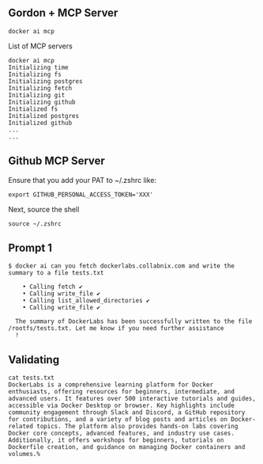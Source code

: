 ## Gordon + MCP Server

```
docker ai mcp
```

List of MCP servers

```
docker ai mcp
Initializing time
Initializing fs
Initializing postgres
Initializing fetch
Initializing git
Initializing github
Initialized fs
Initialized postgres
Initialized github
...
...
```


## Github MCP Server

Ensure that you add your PAT to ~/.zshrc like:

```
export GITHUB_PERSONAL_ACCESS_TOKEN='XXX'
```

Next, source the shell

```
source ~/.zshrc
```

## Prompt 1

```
$ docker ai can you fetch dockerlabs.collabnix.com and write the summary to a file tests.txt
```


```
    • Calling fetch ✔️
    • Calling write_file ✔️
    • Calling list_allowed_directories ✔️
    • Calling write_file ✔️

  The summary of DockerLabs has been successfully written to the file /rootfs/tests.txt. Let me know if you need further assistance
  !
```

## Validating

```
cat tests.txt
DockerLabs is a comprehensive learning platform for Docker enthusiasts, offering resources for beginners, intermediate, and advanced users. It features over 500 interactive tutorials and guides, accessible via Docker Desktop or browser. Key highlights include community engagement through Slack and Discord, a GitHub repository for contributions, and a variety of blog posts and articles on Docker-related topics. The platform also provides hands-on labs covering Docker core concepts, advanced features, and industry use cases. Additionally, it offers workshops for beginners, tutorials on Dockerfile creation, and guidance on managing Docker containers and volumes.%
```
